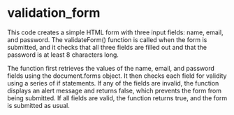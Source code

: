 # validation_form

This code creates a simple HTML form with three input fields: name, email, and password. The validateForm() function is called when the form is submitted, and it checks that all three fields are filled out and that the password is at least 8 characters long.

The function first retrieves the values of the name, email, and password fields using the document.forms object. It then checks each field for validity using a series of if statements. If any of the fields are invalid, the function displays an alert message and returns false, which prevents the form from being submitted. If all fields are valid, the function returns true, and the form is submitted as usual.


